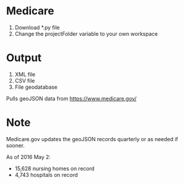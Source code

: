 # Medicare

1. Download *.py file
2. Change the projectFolder variable to your own workspace

# Output
1. XML file
2. CSV file
3. File geodatabase

Pulls geoJSON data from https://www.medicare.gov/

# Note
Medicare.gov updates the geoJSON records quarterly or as needed if sooner.

As of 2016 May 2:
  - 15,628 nursing homes on record
  - 4,743 hospitals on record
